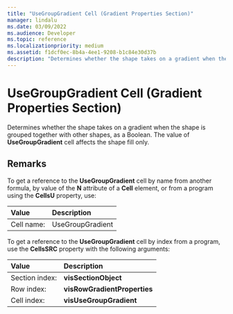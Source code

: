 ```yaml
---
title: "UseGroupGradient Cell (Gradient Properties Section)" 
manager: lindalu
ms.date: 03/09/2022
ms.audience: Developer
ms.topic: reference 
ms.localizationpriority: medium
ms.assetid: f1dcf0ec-8b4a-4ee1-9208-b1c84e30d37b
description: "Determines whether the shape takes on a gradient when the shape is grouped together with other shapes, as a Boolean. The value of UseGroupGradient cell affects the shape fill only."
---
```


# UseGroupGradient Cell (Gradient Properties Section)

Determines whether the shape takes on a gradient when the shape is grouped together with other shapes, as a Boolean. The value of **UseGroupGradient** cell affects the shape fill only.
  
## Remarks

To get a reference to the **UseGroupGradient** cell by name from another formula, by value of the **N** attribute of a **Cell** element, or from a program using the **CellsU** property, use:
  
|**Value**|**Description**|
|:-----|:-----|
| Cell name:  <br/> | UseGroupGradient  <br/> |

To get a reference to the **UseGroupGradient** cell by index from a program, use the **CellsSRC** property with the following arguments:
  
|**Value**|**Description**|
|:-----|:-----|
| Section index:  <br/> |**visSectionObject** <br/> |
| Row index:  <br/> |**visRowGradientProperties** <br/> |
| Cell index:  <br/> |**visUseGroupGradient** <br/> |
